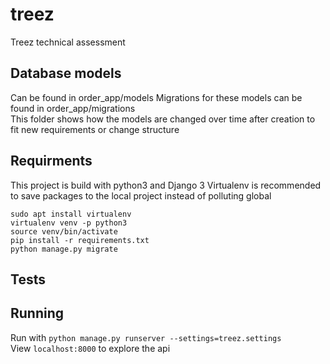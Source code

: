 # treez
Treez technical assessment

## Database models
Can be found in order_app/models
Migrations for these models can be found in order_app/migrations  
This folder shows how the models are changed over time after creation to 
fit new requirements or change structure

## Requirments
This project is build with python3 and Django 3 
Virtualenv is recommended to save packages to the local project instead of polluting global
```
sudo apt install virtualenv
virtualenv venv -p python3
source venv/bin/activate
pip install -r requirements.txt
python manage.py migrate
```

## Tests

## Running
Run with `python manage.py runserver --settings=treez.settings`  
View `localhost:8000` to explore the api
